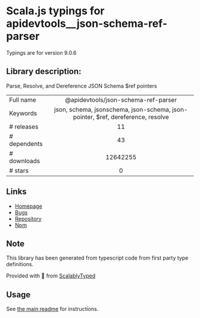 
# Scala.js typings for apidevtools__json-schema-ref-parser

Typings are for version 9.0.6

## Library description:
Parse, Resolve, and Dereference JSON Schema $ref pointers

|                    |                 |
| ------------------ | :-------------: |
| Full name          | @apidevtools/json-schema-ref-parser |
| Keywords           | json, schema, jsonschema, json-schema, json-pointer, $ref, dereference, resolve |
| # releases         | 11 |
| # dependents       | 43 |
| # downloads        | 12642255 |
| # stars            | 0 |

## Links
- [Homepage](https://apitools.dev/json-schema-ref-parser/)
- [Bugs](https://github.com/APIDevTools/json-schema-ref-parser/issues)
- [Repository](https://github.com/APIDevTools/json-schema-ref-parser)
- [Npm](https://www.npmjs.com/package/%40apidevtools%2Fjson-schema-ref-parser)
    


## Note
This library has been generated from typescript code from first party type definitions.

Provided with :purple_heart: from [ScalablyTyped](https://github.com/oyvindberg/ScalablyTyped)

## Usage
See [the main readme](../../readme.md) for instructions.


